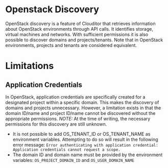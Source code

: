 # Openstack Discovery
OpenStack discovery is a feature of Clouditor that retrieves information about OpenStack environments through API calls. It identifies storage, virtual machines and networks. With sufficient permissions it is also possible to discover domains and projects/tenants. Note that in OpenStack environments, projects and tenants are considered equivalent.

# Limitations
## Application Credentials
In OpenStack, application credentials are specifically created for a designated project within a specific domain. This makes the discovery of domains and projects unnecessary. However, a limitation exists in that the domain ID/name and project ID/name cannot be discovered without the appropriate permissions. 
*NOTE:* At the time of writing, the necessary permissions for this discovery are still unknown. 

- It is not possible to add OS_TENANT_ID or OS_TENANT_NAME as environment variables. Attempting to do so will result in the following error message:
`Error authenticating with application credential: Application credentials cannot request a scope.`
- The domain ID and domain name must be provided by the environment variables: `OS_PROJECT_DOMAIN_ID` and `OS_USER_DOMAIN_NAME`